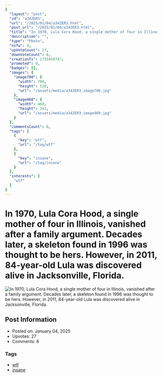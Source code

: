```yaml
---
{
  "layout": "post",
  "id": "a34ZER3",
  "url": "/2025/01/04/a34ZER3.html",
  "post_url": "/2025/01/04/a34ZER3.html",
  "title": "In 1970, Lula Cora Hood, a single mother of four in Illinois, vanished after a family argument. Decades later, a skeleton found in 1996 was thought to be hers. However, in 2011, 84-year-old Lula was discovered alive in Jacksonville, Florida.",
  "description": "",
  "type": "Photo",
  "nsfw": 0,
  "upVoteCount": 27,
  "downVoteCount": 8,
  "creationTs": 1735950747,
  "promoted": 0,
  "badges": [],
  "images": {
    "image700": {
      "width": 700,
      "height": 520,
      "url": "/assets/media/a34ZER3_image700.jpg"
    },
    "image460": {
      "width": 460,
      "height": 342,
      "url": "/assets/media/a34ZER3_image460.jpg"
    }
  },
  "commentsCount": 8,
  "tags": [
    {
      "key": "wtf",
      "url": "/tag/wtf"
    },
    {
      "key": "insane",
      "url": "/tag/insane"
    }
  ],
  "interests": [
    "wtf"
  ]
}
---
```


# In 1970, Lula Cora Hood, a single mother of four in Illinois, vanished after a family argument. Decades later, a skeleton found in 1996 was thought to be hers. However, in 2011, 84-year-old Lula was discovered alive in Jacksonville, Florida.

![In 1970, Lula Cora Hood, a single mother of four in Illinois, vanished after a family argument. Decades later, a skeleton found in 1996 was thought to be hers. However, in 2011, 84-year-old Lula was discovered alive in Jacksonville, Florida.](/assets/media/a34ZER3_image700.jpg)

## Post Information

- Posted on: January 04, 2025
- Upvotes: 27
- Comments: 8

### Tags

- [wtf](/tag/wtf)
- [insane](/tag/insane)
